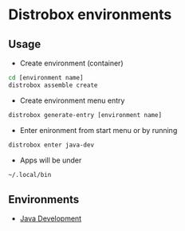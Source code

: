 # Distrobox  environments

## Usage
- Create environment (container)
```bash
cd [environment name]
distrobox assemble create
```

- Create environment menu entry
```bash
distrobox generate-entry [environment name]
```

- Enter enironment from start menu or by running
```bash
distrobox enter java-dev
```

- Apps will be under
```bash
~/.local/bin
```

## Environments
- [Java Development](./java-dev)

